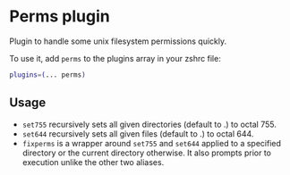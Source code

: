 # Perms plugin

Plugin to handle some unix filesystem permissions quickly.

To use it, add `perms` to the plugins array in your zshrc file:

```zsh
plugins=(... perms)
```

## Usage

* `set755` recursively sets all given directories (default to .) to octal 755.
* `set644` recursively sets all given files (default to .) to octal 644.
* `fixperms` is a wrapper around `set755` and `set644` applied to a specified directory or the current directory otherwise. It also prompts prior to execution unlike the other two aliases.
